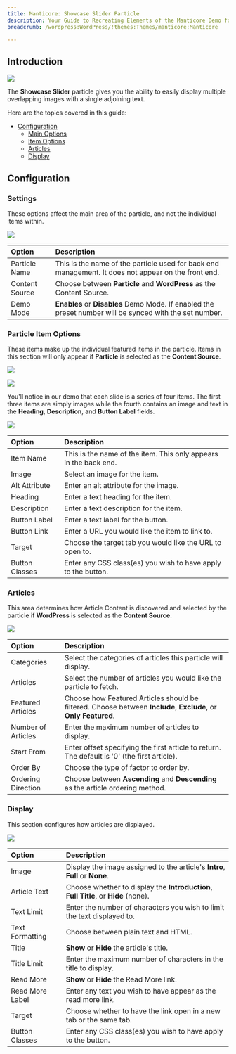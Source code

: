 ```yaml
---
title: Manticore: Showcase Slider Particle
description: Your Guide to Recreating Elements of the Manticore Demo for WordPress
breadcrumb: /wordpress:WordPress/!themes:Themes/manticore:Manticore

---
```


## Introduction

![](assets/particle_showcase1.jpeg)

The **Showcase Slider** particle gives you the ability to easily display multiple overlapping images with a single adjoining text.

Here are the topics covered in this guide:

* [Configuration](#configuration)
    - [Main Options](#settings)
    - [Item Options](#particle-item-options)
    - [Articles](#articles)
    - [Display](#display)

## Configuration

### Settings 

These options affect the main area of the particle, and not the individual items within.

![](assets/particle_showcase2.jpeg)

| Option               | Description                                                                                             |
| :-----               | :-----                                                                                                  |
| Particle Name        | This is the name of the particle used for back end management. It does not appear on the front end.     |
| Content Source       | Choose between **Particle** and **WordPress** as the Content Source.                                       |
| Demo Mode            | **Enables** or **Disables** Demo Mode. If enabled the preset number will be synced with the set number. |

### Particle Item Options

These items make up the individual featured items in the particle. Items in this section will only appear if **Particle** is selected as the **Content Source**.

![](assets/particle_showcase3.jpeg)

![](assets/particle_showcase4.jpeg)

You'll notice in our demo that each slide is a series of four items. The first three items are simply images while the fourth contains an image and text in the **Heading**, **Description**, and **Button Label** fields.

![](assets/particle_showcase5.jpeg)

| Option         | Description                                                      |
| :-----         | :-----                                                           |
| Item Name      | This is the name of the item. This only appears in the back end. |
| Image          | Select an image for the item.                                    |
| Alt Attribute  | Enter an alt attribute for the image.                            |
| Heading        | Enter a text heading for the item.                               |
| Description    | Enter a text description for the item.                           |
| Button Label   | Enter a text label for the button.                               |
| Button Link    | Enter a URL you would like the item to link to.                  |
| Target         | Choose the target tab you would like the URL to open to.         |
| Button Classes | Enter any CSS class(es) you wish to have apply to the button.    |

### Articles

This area determines how Article Content is discovered and selected by the particle if **WordPress** is selected as the **Content Source**.

![](assets/particle_showcase6.jpeg)

| Option             | Description                                                                                                     |
| :-----             | :-----                                                                                                          |
| Categories         | Select the categories of articles this particle will display.                                                   |
| Articles           | Select the number of articles you would like the particle to fetch.                                             |
| Featured Articles  | Choose how Featured Articles should be filtered. Choose between **Include**, **Exclude**, or **Only Featured**. |
| Number of Articles | Enter the maximum number of articles to display.                                                                |
| Start From         | Enter offset specifying the first article to return. The default is '0' (the first article).                    |
| Order By           | Choose the type of factor to order by.                                                                          |
| Ordering Direction | Choose between **Ascending** and **Descending** as the article ordering method.                                 |

### Display

This section configures how articles are displayed.

![](assets/particle_showcase7.jpeg)

| Option          | Description                                                                         |
| :-----          | :-----                                                                              |
| Image           | Display the image assigned to the article's **Intro**, **Full** or **None**.        |
| Article Text    | Choose whether to display the **Introduction**, **Full Title**, or **Hide** (none). |
| Text Limit      | Enter the number of characters you wish to limit the text displayed to.             |
| Text Formatting | Choose between plain text and HTML.                                                 |
| Title           | **Show** or **Hide** the article's title.                                           |
| Title Limit     | Enter the maximum number of characters in the title to display.                     |
| Read More       | **Show** or **Hide** the Read More link.                                            |
| Read More Label | Enter any text you wish to have appear as the read more link.                       |
| Target          | Choose whether to have the link open in a new tab or the same tab.                  |
| Button Classes  | Enter any CSS class(es) you wish to have apply to the button.                       |
